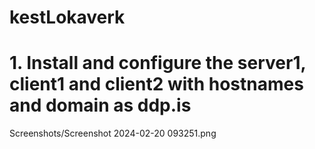 # kestLokaverk

<h1> 1. Install and configure the server1, client1 and client2 with hostnames and domain as ddp.is </h1>

Screenshots/Screenshot 2024-02-20 093251.png
